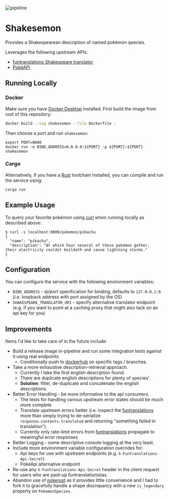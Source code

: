 
![pipeline](https://github.com/olidacombe/shakesemon/actions/workflows/general.yaml/badge.svg)
# Shakesemon

Provides a Shakespearean description of named pokémon species.

Leverages the following upstream APIs:
- [funtranslations Shakespeare translator](https://funtranslations.com/api/shakespeare)
- [PokéAPI](https://pokeapi.co/)

## Running Locally


### Docker

Make sure you have [Docker Desktop](https://www.docker.com/products/docker-desktop) installed.  First build the image from root of this repository:

```zsh
docker build --tag shakesemon --file Dockerfile .
```

Then choose a port and run `shakesemon`:

```
export PORT=8000
docker run -e BIND_ADDRESS=0.0.0.0:${PORT} -p ${PORT}:${PORT} shakesemon
```

### Cargo

Alternatively, if you have a [Rust](https://www.rust-lang.org/) toolchain installed, you can compile and run the service using:

```
cargo run
```

## Example Usage

To query your favorite pokémon using [curl](https://curl.se) when running locally as described above:

```
$ curl -s localhost:8000/pokemon/pikachu
{
  "name": "pikachu",
  "description": "At which hour several of these pokémon gather,  their electricity couldst buildeth and cause lightning storms."
}
```

## Configuration

You can configure the service with the following environment variables:

+ `BIND_ADDRESS` - ip/port specification for binding, defaults to `127.0.0.1:0` (i.e. loopback address with port assigned by the OS)
+ `SHAKESPEARE_TRANSLATOR_URI` - specify alternative translator endpoint (e.g. if you want to point at a caching proxy that might also tack on an api key for you)

## Improvements

Items I'd like to take care of in the future include:

+ Build a release image in-pipeline and run some integration tests against it using real endpoints
  - Conditionally push to [dockerhub](https://hub.docker.com/) on specific tags / branches.
+ Take a more exhaustive description-retrieval approach.
  - Currently I take the first english description found.
  - There are duplicate english descriptions for plenty of species'.
  - __Solution__: filter, de-duplicate and concatenate the english descriptions.
+ Better Error Handling - be more informative to the api consumers.
  - The tests for handling various upstream error states should be much more complete
  - Translate upstream errors better (i.e. inspect the [funtranslations](https://funtranslations.com/shakespeare) more than simply trying to de-serialize `response.contents.translated` and returning "something failed in translation").
  - Currently only rate-limit errors from [funtranslations](https://funtranslations.com/shakespeare) propagate to meaningful error responses
+ Better Logging - some descriptive console logging at the very least.
+ Include more environment variable configuration overrides for:
    - Api keys for use with upstream endpoints (e.g. `X-Funtranslations-Api-Secret`)
    - PokéApi alternative endpoint
+ Re-use any `X-Funtranslations-Api-Secret` header in the client request for users who are paid-up funtranslationistas.
+ Abandon use of [pokerust](https://gitlab.com/olidacombe/pokerust) as it provides little convenience and I had to fork it to gracefully handle a shape discrepancy with a new `is_legendary` property on `PokemonSpecies`.